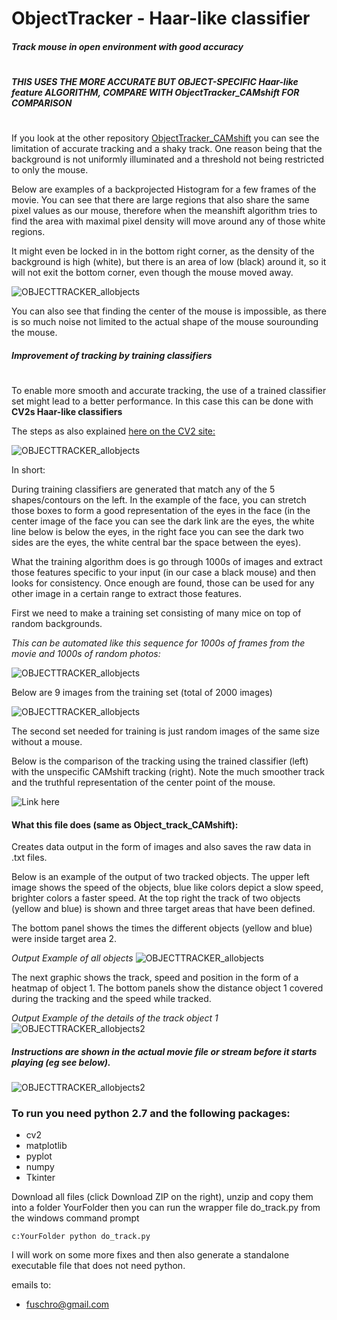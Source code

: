 # ObjectTracker - Haar-like classifier

##### Track mouse in open environment with good accuracy
#

##### THIS USES THE MORE ACCURATE BUT OBJECT-SPECIFIC Haar-like feature ALGORITHM, COMPARE WITH ObjectTracker_CAMshift FOR COMPARISON
#



If you look at the other repository
[ ObjectTracker_CAMshift](https://github.com/ninehundred1/Object_Track_CAMShift
 "CAMshift") you can see the limitation of accurate tracking and a shaky track. One reason being that the background is not uniformly illuminated and a threshold not being restricted to only the mouse. 
 
 Below are examples of a backprojected Histogram for a few frames of the movie. You can see that there are large regions that also share the same pixel values as our mouse, therefore when the meanshift algorithm tries to find the area with maximal pixel density will move around any of those white regions. 

It might even be locked in in the bottom right corner, as the density of the background is high (white), but there is an area of low (black) around it, so it will not exit the bottom corner, even though the mouse moved away. 


![OBJECTTRACKER_allobjects](http://i.imgur.com/VgZKFd6.jpg)

You can also see that finding the center of the mouse is impossible, as there is so much noise not limited to the actual shape of the mouse sourounding the mouse.

##### Improvement of tracking by training classifiers
#
To enable more smooth and accurate tracking, the use of a trained classifier set might lead to a better performance. 
In this case this can be done with **CV2s Haar-like classifiers**

The steps as also explained 
 [ here on the CV2 site:](http://docs.opencv.org/3.1.0/d7/d8b/tutorial_py_face_detection.html#gsc.tab=0
 "CV2")



![OBJECTTRACKER_allobjects](http://i.imgur.com/pK1lJ82.jpg)

In short:

During training classifiers are generated that match any of the 5 shapes/contours on the left. In the example of the face, you can stretch those boxes to form a good representation of the eyes in the face (in the center image of the face you can see the dark link are the eyes, the white line below is below the eyes, in the right face you can see the dark two sides are the eyes, the white central bar the space between the eyes).

What the training algorithm does is go through 1000s of images and extract those features specific to your input (in our case a black mouse) and then looks for consistency. Once enough are found, those can be used for any other image in a certain range to extract those features.

First we need to make a training set consisting of many mice on top of random backgrounds.

*This can be automated like this sequence for 1000s of frames from the movie and 1000s of random photos:*


![OBJECTTRACKER_allobjects](http://i.imgur.com/gQkVFJA.jpg)


Below are 9 images from the training set (total of 2000 images)

![OBJECTTRACKER_allobjects](http://i.imgur.com/xb9maPa.jpg)

The second set needed for training is just random images of the same size without a mouse.

Below is the comparison of the tracking using the trained classifier (left) with the unspecific CAMshift tracking (right). Note the much smoother track and the truthful representation of the center point of the mouse.

![Link here](http://i.imgur.com/nhJyIcJ.gif)



#### What this file does (same as Object_track_CAMshift):
Creates data output in the form of images and also saves the raw data in .txt files.

Below is an example of the output of two tracked objects. The upper left image shows the speed of the objects, blue like colors depict
a slow speed, brighter colors a faster speed. At the top right the track of two objects (yellow and blue) is shown and three 
target areas that have been defined.

The bottom panel shows the times the different objects (yellow and blue) were inside target area 2.



*Output Example of all objects*
![OBJECTTRACKER_allobjects](http://i.imgur.com/Odb3XIc.png)



The next graphic shows the track, speed and position in the form of a heatmap of object 1.
The bottom panels show the distance object 1 covered during the tracking and the speed while tracked.

*Output Example of the details of the track object 1*
![OBJECTTRACKER_allobjects2](http://i.imgur.com/NgPeQgm.png)




##### Instructions are shown in the actual movie file or stream before it starts playing (eg see below).
![OBJECTTRACKER_allobjects2](http://i.imgur.com/eBl9VPK.png)





### To run you need python 2.7 and the following packages:

- cv2
- matplotlib
- pyplot
- numpy
- Tkinter

Download all files (click Download ZIP on the right), unzip and copy them into a folder YourFolder then you can run
the wrapper file do_track.py from the windows command prompt
```
c:YourFolder python do_track.py
```

I will work on some more fixes and then also generate a standalone executable file that does not need python.

emails to:
- <fuschro@gmail.com>